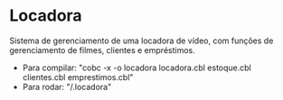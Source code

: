# Locadora

Sistema de gerenciamento de uma locadora de vídeo, com funções de gerenciamento de filmes, clientes e empréstimos.

- Para compilar: "cobc -x -o locadora locadora.cbl estoque.cbl clientes.cbl emprestimos.cbl"
- Para rodar: "/.locadora"